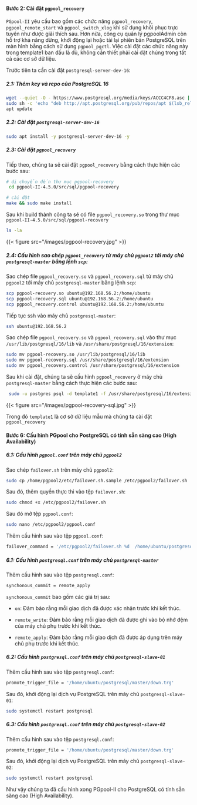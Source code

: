 
#### Bước 2: Cài đặt `pgpool_recovery`

`PGpool-II` yêu cầu bao gồm các chức năng `pgpool_recovery`, `pgpool_remote_start` và `pgpool_switch_xlog` khi sử dụng khôi phục trực tuyến như được giải thích sau. Hơn nữa, công cụ quản lý pgpoolAdmin còn hỗ trợ khả năng dừng, khởi động lại hoặc tải lại phiên bản PostgreSQL trên màn hình bằng cách sử dụng `pgpool_pgctl`. Việc cài đặt các chức năng này trong template1 ban đầu là đủ, không cần thiết phải cài đặt chúng trong tất cả các cơ sở dữ liệu.

Trước tiên ta cần cài đặt `postgresql-server-dev-16`: 

##### 2.1: Thêm key và repo của PostgreSQL 16

```bash
wget --quiet -O - https://www.postgresql.org/media/keys/ACCC4CF8.asc | sudo apt-key add -
sudo sh -c 'echo "deb http://apt.postgresql.org/pub/repos/apt $(lsb_release -cs)-pgdg main" > /etc/apt/sources.list.d/pgdg.list'
apt update
```

##### 2.2: Cài đặt `postgresql-server-dev-16`

```bash
sudo apt install -y postgresql-server-dev-16 -y
```

##### 2.3: Cài đặt `pgpool_recovery`

Tiếp theo, chúng ta sẽ cài đặt `pgpool_recovery` bằng cách thực hiện các bước sau:

```bash
# di chuyển đến thư mục pgpool-recovery
 cd pgpool-II-4.5.0/src/sql/pgpool-recovery

# cài đặt
make && sudo make install
```

Sau khi build thành công ta sẽ có file `pgpool_recovery.so` trong thư mục `pgpool-II-4.5.0/src/sql/pgpool-recovery`

```bash
ls -la
```

{{< figure src="/images/pgpool-recovery.jpg" >}}

##### 2.4: Cấu hình sao chép `pgpool_recovery` từ máy chủ `pgpool2` tới máy chủ `postgresql-master` bằng lệnh `scp`: 

Sao chép file `pgpool_recovery.so` và `pgpool_recovery.sql` từ máy chủ `pgpool2` tới máy chủ `postgresql-master` bằng lệnh `scp`:

  ```bash
  scp pgpool-recovery.so ubuntu@192.168.56.2:/home/ubuntu 
  scp pgpool-recovery.sql ubuntu@192.168.56.2:/home/ubuntu 
  scp pgpool_recovery.control ubuntu@192.168.56.2:/home/ubuntu 
  ```

Tiếp tục ssh vào máy chủ `postgresql-master`:

```bash
ssh ubuntu@192.168.56.2
```

Sao chép file `pgpool_recovery.so` và `pgpool_recovery.sql` vào thư mục `/usr/lib/postgresql/16/lib` và `/usr/share/postgresql/16/extension`:

```bash
sudo mv pgpool-recovery.so /usr/lib/postgresql/16/lib
sudo mv pgpool-recovery.sql /usr/share/postgresql/16/extension
sudo mv pgpool_recovery.control /usr/share/postgresql/16/extension
```

Sau khi cài đặt, chúng ta sẽ cấu hình `pgpool_recovery` ở máy chủ `postgresql-master` bằng cách thực hiện các bước sau:

```bash
 sudo -u postgres psql -d template1 -f /usr/share/postgresql/16/extension/pgpool-recovery.sql 
 ```

{{< figure src="/images/pgpool-recovery-sql.jpg" >}}

Trong đó `template1` là cơ sở dữ liệu mẫu mà chúng ta cài đặt `pgpool_recovery`


#### Bước 6: Cấu hình PGpool cho PostgreSQL có tính sẵn sàng cao (High Availability)

##### 6.1: Cấu hình `pgpool.conf` trên máy chủ `pgpool2`

Sao chép  `failover.sh` trên máy chủ `pgpool2`:

```bash
sudo cp /home/pgpool2/etc/failover.sh.sample /etc/pgpool2/failover.sh
```

Sau đó, thêm quyền thực thi vào tệp `failover.sh`:

```bash
sudo chmod +x /etc/pgpool2/failover.sh
```

Sau đó mở tệp `pgpool.conf`:

```bash
sudo nano /etc/pgpool2/pgpool.conf
```

Thêm cấu hình sau vào tệp `pgpool.conf`:

```bash
failover_command = '/etc/pgpool2/failover.sh %d  /home/ubuntu/postgresql/master/down.trg'
```

##### 6.1: Cấu hình `postgresql.conf` trên máy chủ `postgresql-master`

Thêm cấu hình sau vào tệp `postgresql.conf`:

```bash
synchonous_commit = remote_apply
```
`synchonous_commit` bao gồm các giá trị sau: 

- `on`: Đảm bảo rằng mỗi giao dịch đã được xác nhận trước khi kết thúc.
<!-- 
```mermaid
sequenceDiagram
    participant A as "Client"
    participant B as "Primary"
    participant C as "Standby"

    A->B: "Bắt đầu giao dịch"
    B->B: "Ghi vào WAL"
    B->C: "Ghi vào WAL"
    C->C: "Ghi vào bộ nhớ đệm"
    C->B: "Xác nhận ghi"
    B->A: "Xác nhận"
``` -->

- `remote_write`: Đảm bảo rằng mỗi giao dịch đã được ghi vào bộ nhớ đệm của máy chủ phụ trước khi kết thúc.
<!-- 
```mermaid
sequenceDiagram
    participant A as "Client"
    participant B as "Primary"
    participant C as "Standby"

    A->B: "Bắt đầu giao dịch"
    B->B: "Ghi vào WAL"
    B->C: "Ghi vào WAL"
    C->C: "Ghi vào bộ nhớ đệm"
    C->B: "Xác nhận ghi"
    B->A: "Xác nhận"
``` -->

- `remote_apply`: Đảm bảo rằng mỗi giao dịch đã được áp dụng trên máy chủ phụ trước khi kết thúc.

<!-- ```mermaid
sequenceDiagram
    participant A as "Client"
    participant B as "Primary"
    participant C as "Standby"

    A->B: "Bắt đầu giao dịch"
    B->B: "Ghi vào WAL"
    B->C: "Ghi vào WAL"
    C->C: "Áp dụng vào cơ sở dữ liệu"
    C->B: "Xác nhận áp dụng"
    B->A: "Xác nhận"
```
 -->


##### 6.2:  Cấu hình  `postgresql.conf` trên máy chủ `postgresql-slave-01`

Thêm cấu hình sau vào tệp `postgresql.conf`:

```bash
promote_trigger_file = '/home/ubuntu/postgresql/master/down.trg'
```

Sau đó, khởi động lại dịch vụ PostgreSQL trên máy chủ `postgresql-slave-01`:

```bash
sudo systemctl restart postgresql
```

##### 6.3:  Cấu hình  `postgresql.conf` trên máy chủ `postgresql-slave-02`

Thêm cấu hình sau vào tệp `postgresql.conf`:

```bash
promote_trigger_file = '/home/ubuntu/postgresql/master/down.trg'
```

Sau đó, khởi động lại dịch vụ PostgreSQL trên máy chủ `postgresql-slave-02`:

```bash
sudo systemctl restart postgresql
```


Như vậy chúng ta đã cấu hình xong PGpool-II cho PostgreSQL có tính sẵn sàng cao (High Availability).
